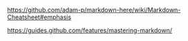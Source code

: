 https://github.com/adam-p/markdown-here/wiki/Markdown-Cheatsheet#emphasis

https://guides.github.com/features/mastering-markdown/
